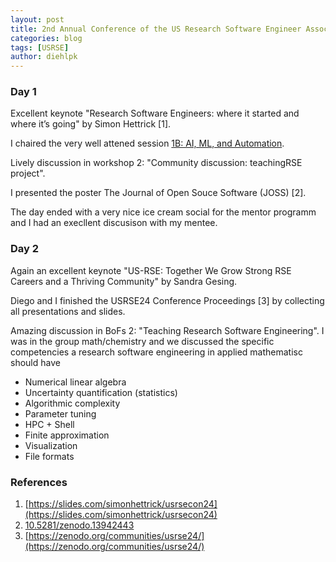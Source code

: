 ```yaml
---
layout: post
title: 2nd Annual Conference of the US Research Software Engineer Association
categories: blog
tags: [USRSE]
author: diehlpk
---
```


### Day 1

Excellent keynote "Research Software Engineers: where it started and where it’s going" by Simon Hettrick [1].

I chaired the very well attened session [1B: AI, ML, and Automation](https://us-rse.org/usrse24/program/sessions/). 

Lively discussion in workshop 2: "Community discussion: teachingRSE project".

I presented the poster The Journal of Open Souce Software (JOSS) [2].

The day ended with a very nice ice cream social for the mentor programm and I had an execllent discusison with my mentee.

### Day 2

Again an excellent keynote "US-RSE: Together We Grow Strong RSE Careers and a Thriving Community" by Sandra Gesing.

Diego and I finished the USRSE24 Conference Proceedings [3] by collecting all presentations and slides.

Amazing discussion in BoFs 2: "Teaching Research Software Engineering". I was in the group math/chemistry and we discussed 
the specific competencies a research software engineering in applied mathematisc should have
* Numerical linear algebra
* Uncertainty quantification (statistics)
* Algorithmic complexity
* Parameter tuning
* HPC + Shell
* Finite approximation
* Visualization
* File formats

### References

1. [https://slides.com/simonhettrick/usrsecon24](https://slides.com/simonhettrick/usrsecon24)
2. [10.5281/zenodo.13942443](https://doi.org/10.5281/zenodo.13942443)
3. [https://zenodo.org/communities/usrse24/](https://zenodo.org/communities/usrse24/)
